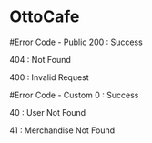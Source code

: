 # OttoCafe




#Error Code - Public
200 : Success

404 : Not Found

400 : Invalid Request

#Error Code - Custom
0 : Success

40 : User Not Found

41 : Merchandise Not Found
